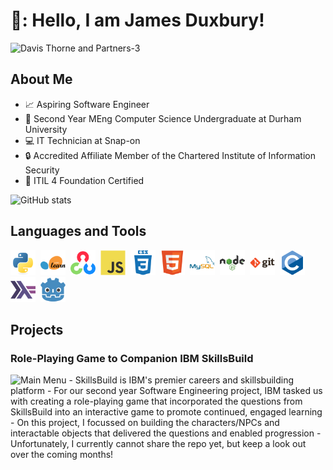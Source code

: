 # 👋: Hello, I am James Duxbury!
![Davis Thorne and Partners-3](https://github.com/jsduxie/jsduxie/assets/115461646/e605301e-bc8a-4c1f-95fe-b8b354294486)

## About Me
- 📈 Aspiring Software Engineer
- 🏫 Second Year MEng Computer Science Undergraduate at Durham University
- 💻 IT Technician at Snap-on
- :lock: Accredited Affiliate Member of the Chartered Institute of Information Security
- :paperclip: ITIL 4 Foundation Certified

![GitHub stats](https://github-readme-stats-nu-liart-37.vercel.app/api?username=jsduxie&hide=stars,issues&show_icons=true&theme=transparent&rank_icon=github)

## Languages and Tools
<div>
  <img src="https://github.com/devicons/devicon/blob/master/icons/python/python-original.svg" title="Python" alt="Python" width="40" height="40"/>&nbsp;
  <img src="https://github.com/devicons/devicon/blob/master/icons/scikitlearn/scikitlearn-original.svg" title="Scikit-Learn" alt="Scikit-Learn" width="40" height="40"/>&nbsp;
  <img src="https://github.com/devicons/devicon/blob/master/icons/opencv/opencv-original.svg" title="OpenCV" alt="OpenCV" width="40" height="40"/>&nbsp;
  <img src="https://github.com/devicons/devicon/blob/master/icons/javascript/javascript-original.svg" title="JavaScript" alt="JavaScript" width="40" height="40"/>&nbsp;
  <img src="https://github.com/devicons/devicon/blob/master/icons/css3/css3-plain-wordmark.svg"  title="CSS3" alt="CSS" width="40" height="40"/>&nbsp;
  <img src="https://github.com/devicons/devicon/blob/master/icons/html5/html5-original.svg" title="HTML5" alt="HTML" width="40" height="40"/>&nbsp;
  <img src="https://github.com/devicons/devicon/blob/master/icons/mysql/mysql-original-wordmark.svg" title="MySQL"  alt="MySQL" width="40" height="40"/>&nbsp;
  <img src="https://github.com/devicons/devicon/blob/master/icons/nodejs/nodejs-original-wordmark.svg" title="NodeJS" alt="NodeJS" width="40" height="40"/>&nbsp;
  <img src="https://github.com/devicons/devicon/blob/master/icons/git/git-original-wordmark.svg" title="Git" **alt="Git" width="40" height="40"/>&nbsp;
  <img src="https://github.com/devicons/devicon/blob/master/icons/c/c-original.svg" title="C" alt="C" width="40" height="40"/>&nbsp;
  <img src="https://github.com/devicons/devicon/blob/master/icons/haskell/haskell-original.svg" title="Haskell" alt="Haskell" width="40" height="40"/>&nbsp;
  <img src="https://github.com/devicons/devicon/blob/master/icons/godot/godot-original.svg" title="GDScript" alt="GDScript" width="40" height="40"/>&nbsp;
</div>

## Projects
### Role-Playing Game to Companion IBM SkillsBuild
<img width="575" alt="Main Menu" src="https://github.com/jsduxie/jsduxie/assets/115461646/be418066-24bb-465e-bfb8-f180b784d541">
- SkillsBuild is IBM's premier careers and skillsbuilding platform
- For our second year Software Engineering project, IBM tasked us with creating a role-playing game that incorporated the questions from SkillsBuild into an interactive game to promote continued, engaged learning
- On this project, I focussed on building the characters/NPCs and interactable objects that delivered the questions and enabled progression
- Unfortunately, I currently cannot share the repo yet, but keep a look out over the coming months!
